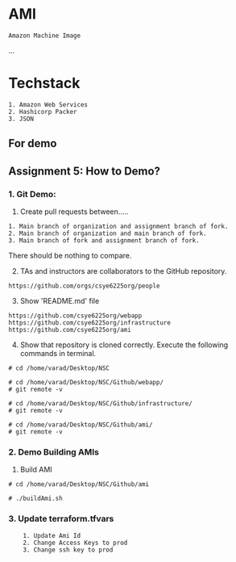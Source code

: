 # AMI 
```
Amazon Machine Image
```
...
# Techstack
```
1. Amazon Web Services
2. Hashicorp Packer
3. JSON
```
## For demo
## Assignment 5: How to Demo?
### 1. Git Demo:

1. Create pull requests between.....
```
1. Main branch of organization and assignment branch of fork.
2. Main branch of organization and main branch of fork.
3. Main branch of fork and assignment branch of fork.
```

There should be nothing to compare.

2.  TAs and instructors are collaborators to the GitHub repository.
```
https://github.com/orgs/csye6225org/people
```

3. Show 'README.md' file
```
https://github.com/csye6225org/webapp
https://github.com/csye6225org/infrastructure
https://github.com/csye6225org/ami
```

4. Show that repository is cloned correctly.
   Execute the following commands in terminal.
```
# cd /home/varad/Desktop/NSC

# cd /home/varad/Desktop/NSC/Github/webapp/
# git remote -v

# cd /home/varad/Desktop/NSC/Github/infrastructure/
# git remote -v

# cd /home/varad/Desktop/NSC/Github/ami/
# git remote -v
```
### 2. Demo Building AMIs

1. Build AMI

```
# cd /home/varad/Desktop/NSC/Github/ami

# ./buildAmi.sh
```

### 3. Update terraform.tfvars

```
    1. Update Ami Id
    2. Change Access Keys to prod
    3. Change ssh key to prod
```
